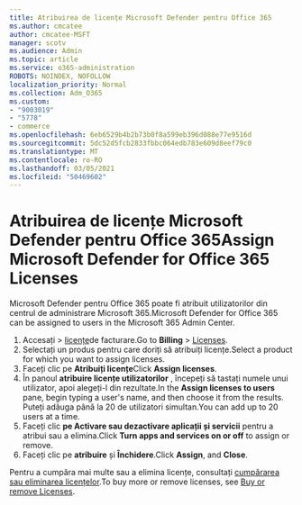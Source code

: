 ```yaml
---
title: Atribuirea de licențe Microsoft Defender pentru Office 365
ms.author: cmcatee
author: cmcatee-MSFT
manager: scotv
ms.audience: Admin
ms.topic: article
ms.service: o365-administration
ROBOTS: NOINDEX, NOFOLLOW
localization_priority: Normal
ms.collection: Adm_O365
ms.custom:
- "9003019"
- "5778"
- commerce
ms.openlocfilehash: 6eb6529b4b2b73b0f8a599eb396d088e77e9516d
ms.sourcegitcommit: 5dc52d5fcb2833fbbc064edb783e609d8eef79c0
ms.translationtype: MT
ms.contentlocale: ro-RO
ms.lasthandoff: 03/05/2021
ms.locfileid: "50469602"
---
```

# <a name="assign-microsoft-defender-for-office-365-licenses"></a><span data-ttu-id="18724-102">Atribuirea de licențe Microsoft Defender pentru Office 365</span><span class="sxs-lookup"><span data-stu-id="18724-102">Assign Microsoft Defender for Office 365 Licenses</span></span>

<span data-ttu-id="18724-103">Microsoft Defender pentru Office 365 poate fi atribuit utilizatorilor din centrul de administrare Microsoft 365.</span><span class="sxs-lookup"><span data-stu-id="18724-103">Microsoft Defender for Office 365 can be assigned to users in the Microsoft 365 Admin Center.</span></span>

1. <span data-ttu-id="18724-104">Accesați   >  [licențe](https://go.microsoft.com/fwlink/p/?linkid=842264)de facturare.</span><span class="sxs-lookup"><span data-stu-id="18724-104">Go to **Billing** > [Licenses](https://go.microsoft.com/fwlink/p/?linkid=842264).</span></span>
2. <span data-ttu-id="18724-105">Selectați un produs pentru care doriți să atribuiți licențe.</span><span class="sxs-lookup"><span data-stu-id="18724-105">Select a product for which you want to assign licenses.</span></span>
3. <span data-ttu-id="18724-106">Faceți clic pe **Atribuiți licențe**</span><span class="sxs-lookup"><span data-stu-id="18724-106">Click **Assign licenses**.</span></span>
4. <span data-ttu-id="18724-107">În panoul **atribuire licențe utilizatorilor**  , începeți să tastați numele unui utilizator, apoi alegeți-l din rezultate.</span><span class="sxs-lookup"><span data-stu-id="18724-107">In the **Assign licenses to users**  pane, begin typing a user's name, and then choose it from the results.</span></span> <span data-ttu-id="18724-108">Puteți adăuga până la 20 de utilizatori simultan.</span><span class="sxs-lookup"><span data-stu-id="18724-108">You can add up to 20 users at a time.</span></span>
5. <span data-ttu-id="18724-109">Faceți clic **pe Activare sau dezactivare aplicații și servicii**  pentru a atribui sau a elimina.</span><span class="sxs-lookup"><span data-stu-id="18724-109">Click **Turn apps and services on or off**  to assign or remove.</span></span>
6. <span data-ttu-id="18724-110">Faceți clic pe **atribuire** și  **Închidere**.</span><span class="sxs-lookup"><span data-stu-id="18724-110">Click **Assign**, and  **Close**.</span></span>

<span data-ttu-id="18724-111">Pentru a cumpăra mai multe sau a elimina licențe, consultați [cumpărarea sau eliminarea licențelor](https://docs.microsoft.com/microsoft-365/commerce/licenses/buy-licenses#buy-or-remove-licenses-for-your-business-subscription).</span><span class="sxs-lookup"><span data-stu-id="18724-111">To buy more or remove licenses, see [Buy or remove Licenses](https://docs.microsoft.com/microsoft-365/commerce/licenses/buy-licenses#buy-or-remove-licenses-for-your-business-subscription).</span></span>